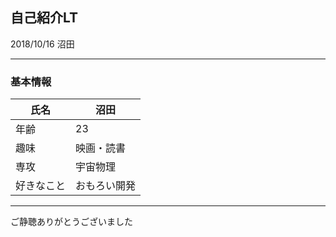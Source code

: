 ## 自己紹介LT

2018/10/16
沼田

---

### 基本情報
| 氏名 | 沼田 |
| --- | --- |
| 年齢 | 23 |
| 趣味 | 映画・読書 |
| 専攻 | 宇宙物理 |
| 好きなこと | おもろい開発 |


---

ご静聴ありがとうございました
